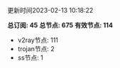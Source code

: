 更新时间2023-02-13 10:18:22

**总订阅: 45**
**总节点: 675**
**有效节点: 114**
- v2ray节点: 111
- trojan节点: 2
- ss节点: 1
